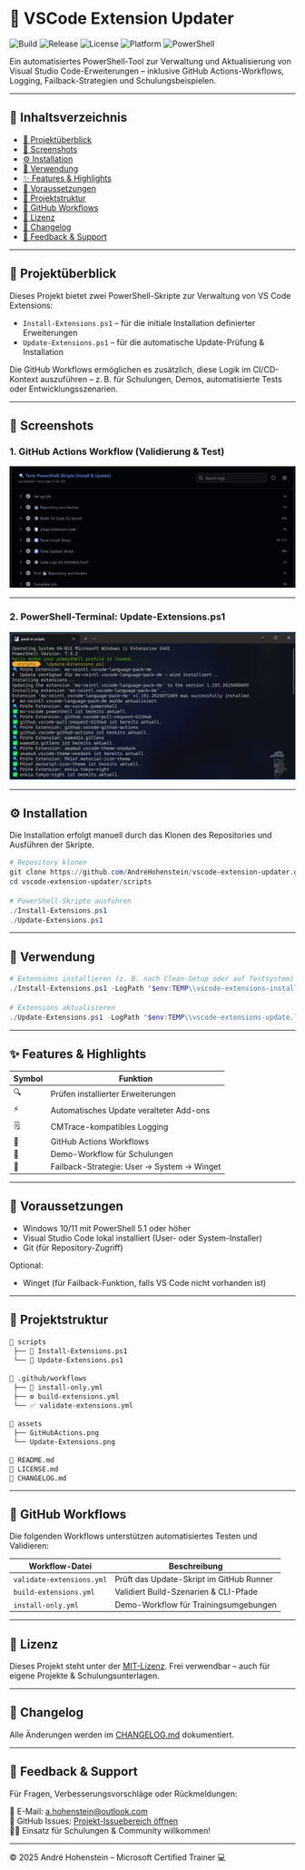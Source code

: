 # 🚀 VSCode Extension Updater

![Build](https://github.com/AndreHohenstein/vscode-extension-updater/actions/workflows/validate-extensions.yml/badge.svg)
![Release](https://img.shields.io/github/v/release/AndreHohenstein/vscode-extension-updater?label=Release)
![License](https://img.shields.io/github/license/AndreHohenstein/vscode-extension-updater)
![Platform](https://img.shields.io/badge/Platform-Windows-blue?logo=windows)
![PowerShell](https://img.shields.io/badge/PowerShell-5.1%20%7C%20Core-5391FE?logo=powershell)

Ein automatisiertes PowerShell-Tool zur Verwaltung und Aktualisierung von Visual Studio Code-Erweiterungen – inklusive GitHub Actions-Workflows, Logging, Failback-Strategien und Schulungsbeispielen.

---

## 📝 Inhaltsverzeichnis

- [🚀 Projektüberblick](#-projektüberblick)
- [📸 Screenshots](#-screenshots)
- [⚙️ Installation](#️-installation)
- [🚀 Verwendung](#-verwendung)
- [✨ Features & Highlights](#-features--highlights)
- [🧰 Voraussetzungen](#-voraussetzungen)
- [📁 Projektstruktur](#-projektstruktur)
- [🔄 GitHub Workflows](#-github-workflows)
- [📜 Lizenz](#-lizenz)
- [🧾 Changelog](#-changelog)
- [💬 Feedback & Support](#-feedback--support)

---

## 🚀 Projektüberblick

Dieses Projekt bietet zwei PowerShell-Skripte zur Verwaltung von VS Code Extensions:

- `Install-Extensions.ps1` – für die initiale Installation definierter Erweiterungen
- `Update-Extensions.ps1` – für die automatische Update-Prüfung & Installation

Die GitHub Workflows ermöglichen es zusätzlich, diese Logik im CI/CD-Kontext auszuführen – z. B. für Schulungen, Demos, automatisierte Tests oder Entwicklungsszenarien.

---

## 📸 Screenshots

### 1. GitHub Actions Workflow (Validierung & Test)

![GitHub Actions Workflow](./assets/GitHubActions.png)

---

### 2. PowerShell-Terminal: Update-Extensions.ps1

![Update Extensions PowerShell](./assets/Update-Extensions.png)

---

## ⚙️ Installation

Die Installation erfolgt manuell durch das Klonen des Repositories und Ausführen der Skripte.

```powershell
# Repository klonen
git clone https://github.com/AndreHohenstein/vscode-extension-updater.git
cd vscode-extension-updater/scripts

# PowerShell-Skripte ausführen
./Install-Extensions.ps1
./Update-Extensions.ps1
```

---

## 🚀 Verwendung

```powershell
# Extensions installieren (z. B. nach Clean-Setup oder auf Testsystem)
./Install-Extensions.ps1 -LogPath "$env:TEMP\\vscode-extensions-install.log"

# Extensions aktualisieren
./Update-Extensions.ps1 -LogPath "$env:TEMP\\vscode-extensions-update.log"
```

---

## ✨ Features & Highlights

| Symbol | Funktion                                   |
| ------ | ------------------------------------------ |
| 🔍     | Prüfen installierter Erweiterungen         |
| ⚡      | Automatisches Update veralteter Add-ons    |
| 🗒️    | CMTrace-kompatibles Logging                |
| 🤖     | GitHub Actions Workflows                   |
| 🧪     | Demo-Workflow für Schulungen               |
| 🧰     | Failback-Strategie: User → System → Winget |

---

## 🧰 Voraussetzungen

- Windows 10/11 mit PowerShell 5.1 oder höher
- Visual Studio Code lokal installiert (User- oder System-Installer)
- Git (für Repository-Zugriff)

Optional:

- Winget (für Failback-Funktion, falls VS Code nicht vorhanden ist)

---

## 📁 Projektstruktur

```
📁 scripts
 ├── 📜 Install-Extensions.ps1
 └── 📜 Update-Extensions.ps1

📁 .github/workflows
 ├── 🧪 install-only.yml
 ├── ⚙️ build-extensions.yml
 └── ✅ validate-extensions.yml

📁 assets
 ├── GitHubActions.png
 └── Update-Extensions.png

📜 README.md
📜 LICENSE.md
📜 CHANGELOG.md
```

---

## 🔄 GitHub Workflows

Die folgenden Workflows unterstützen automatisiertes Testen und Validieren:

| Workflow-Datei            | Beschreibung                             |
| ------------------------- | ---------------------------------------- |
| `validate-extensions.yml` | Prüft das Update-Skript im GitHub Runner |
| `build-extensions.yml`    | Validiert Build-Szenarien & CLI-Pfade    |
| `install-only.yml`        | Demo-Workflow für Trainingsumgebungen    |

---

## 📜 Lizenz

Dieses Projekt steht unter der [MIT-Lizenz](LICENSE.md). Frei verwendbar – auch für eigene Projekte & Schulungsunterlagen.

---

## 🧾 Changelog

Alle Änderungen werden im [CHANGELOG.md](CHANGELOG.md) dokumentiert.

---

## 💬 Feedback & Support

Für Fragen, Verbesserungsvorschläge oder Rückmeldungen:

📧 E-Mail: a.hohenstein@outlook.com  
📢 GitHub Issues: [Projekt-Issuebereich öffnen](https://github.com/AndreHohenstein/vscode-extension-updater/issues)  
👨‍🏫 Einsatz für Schulungen & Community willkommen!

---

© 2025 André Hohenstein – Microsoft Certified Trainer 💻
